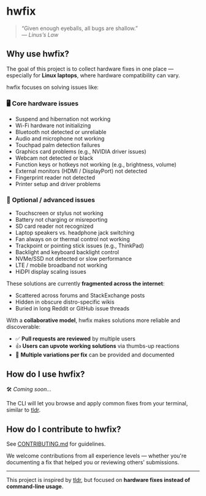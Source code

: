 # hwfix

> “Given enough eyeballs, all bugs are shallow.”  
> — _Linus’s Law_

## Why use hwfix?

The goal of this project is to collect hardware fixes in one place — especially for **Linux laptops**, where hardware compatibility can vary.

hwfix focuses on solving issues like:

### 🖥️ Core hardware issues

- Suspend and hibernation not working
- Wi-Fi hardware not initializing
- Bluetooth not detected or unreliable
- Audio and microphone not working
- Touchpad palm detection failures
- Graphics card problems (e.g., NVIDIA driver issues)
- Webcam not detected or black
- Function keys or hotkeys not working (e.g., brightness, volume)
- External monitors (HDMI / DisplayPort) not detected
- Fingerprint reader not detected
- Printer setup and driver problems

### 🔧 Optional / advanced issues

- Touchscreen or stylus not working
- Battery not charging or misreporting
- SD card reader not recognized
- Laptop speakers vs. headphone jack switching
- Fan always on or thermal control not working
- Trackpoint or pointing stick issues (e.g., ThinkPad)
- Backlight and keyboard backlight control
- NVMe/SSD not detected or slow performance
- LTE / mobile broadband not working
- HiDPI display scaling issues

These solutions are currently **fragmented across the internet**:

- Scattered across forums and StackExchange posts
- Hidden in obscure distro-specific wikis
- Buried in long Reddit or GitHub issue threads

With a **collaborative model**, hwfix makes solutions more reliable and discoverable:

- ✅ **Pull requests are reviewed** by multiple users
- 👍 **Users can upvote working solutions** via thumbs-up reactions
- 🧪 **Multiple variations per fix** can be provided and documented

## How do I use hwfix?

🛠️ _Coming soon..._

The CLI will let you browse and apply common fixes from your terminal, similar to [tldr](https://github.com/tldr-pages/tldr).

## How do I contribute to hwfix?

See [CONTRIBUTING.md](./CONTRIBUTING.md) for guidelines.

We welcome contributions from all experience levels — whether you're documenting a fix that helped you or reviewing others’ submissions.

---

This project is inspired by [tldr](https://github.com/tldr-pages/tldr), but focused on **hardware fixes instead of command-line usage**.
